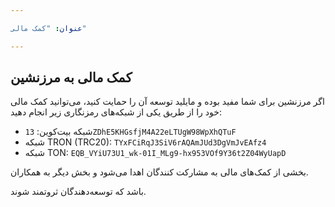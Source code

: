 ```yaml
---

عنوان: "کمک مالی"

---
```


## کمک مالی به مرزنشین

اگر مرزنشین برای شما مفید بوده و مایلید توسعه آن را حمایت کنید، می‌توانید کمک مالی خود را از طریق یکی از شبکه‌های رمزنگاری زیر انجام دهید:

- شبکه بیت‌کوین: `13ZDhE5KHGsfjM4A22eLTUgW98WpXhQTuF`
- شبکه TRON (TRC20): `TYxFCiRqJ3SiV6rAQAmJUd3DgVmJvEAfz4`
- شبکه TON: `EQB_VYiU73U1_wk-01I_MLg9-hx953VOf9Y36t2Z04WyUapD`

بخشی از کمک‌های مالی به مشارکت‌ کنندگان اهدا می‌شود و بخش دیگر به همکاران.

باشد که توسعه‌دهندگان ثروتمند شوند.
